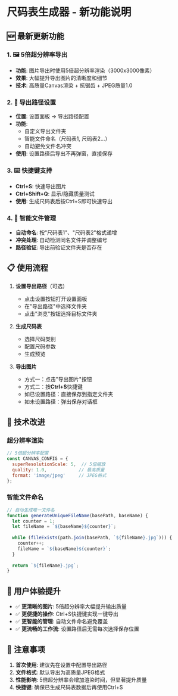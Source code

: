 # 尺码表生成器 - 新功能说明

## 🆕 最新更新功能

### 1. 🖼️ 5倍超分辨率导出

- **功能**: 图片导出时使用5倍超分辨率渲染（3000x3000像素）
- **效果**: 大幅提升导出图片的清晰度和细节
- **技术**: 高质量Canvas渲染 + 抗锯齿 + JPEG质量1.0

### 2. 📁 导出路径设置

- **位置**: 设置面板 → 导出路径配置
- **功能**:
  - 自定义导出文件夹
  - 智能文件命名（尺码表1, 尺码表2...）
  - 自动避免文件名冲突
- **使用**: 设置路径后导出不再弹窗，直接保存

### 3. ⌨️ 快捷键支持

- **Ctrl+S**: 快速导出图片
- **Ctrl+Shift+Q**: 显示/隐藏质量测试
- **使用**: 生成尺码表后按Ctrl+S即可快速导出

### 4. 🎯 智能文件管理

- **自动命名**: 按"尺码表1"、"尺码表2"格式递增
- **冲突处理**: 自动检测同名文件并调整编号
- **路径验证**: 导出前验证文件夹是否存在

## 📋 使用流程

1. **设置导出路径**（可选）
   - 点击设置按钮打开设置面板
   - 在"导出路径"中选择文件夹
   - 点击"浏览"按钮选择目标文件夹

2. **生成尺码表**
   - 选择尺码类别
   - 配置尺码参数
   - 生成预览

3. **导出图片**
   - 方式一：点击"导出图片"按钮
   - 方式二：按**Ctrl+S**快捷键
   - 如已设置路径：直接保存到指定文件夹
   - 如未设置路径：弹出保存对话框

## 🔧 技术改进

### 超分辨率渲染

```javascript
// 5倍超分辨率配置
const CANVAS_CONFIG = {
  superResolutionScale: 5,  // 5倍缩放
  quality: 1.0,            // 最高质量
  format: 'image/jpeg'     // JPEG格式
};
```

### 智能文件命名

```javascript
// 自动生成唯一文件名
function generateUniqueFileName(basePath, baseName) {
  let counter = 1;
  let fileName = `${baseName}${counter}`;
  
  while (fileExists(path.join(basePath, `${fileName}.jpg`))) {
    counter++;
    fileName = `${baseName}${counter}`;
  }
  
  return `${fileName}.jpg`;
}
```

## 🎨 用户体验提升

- ✅ **更清晰的图片**: 5倍超分辨率大幅提升输出质量
- ✅ **更便捷的操作**: Ctrl+S快捷键实现一键导出
- ✅ **更智能的管理**: 自动文件命名避免覆盖
- ✅ **更流畅的工作流**: 设置路径后无需每次选择保存位置

## 📝 注意事项

1. **首次使用**: 建议先在设置中配置导出路径
2. **文件格式**: 默认导出为高质量JPEG格式
3. **性能影响**: 5倍超分辨率会增加渲染时间，但显著提升质量
4. **快捷键**: 确保已生成尺码表数据后再使用Ctrl+S
